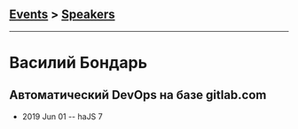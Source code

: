 ## [Events](../README.md) > [Speakers](../speakers.md)
---

# Василий Бондарь

## Автоматический DevOps на базе gitlab.com
- 2019 Jun 01 -- haJS 7    
